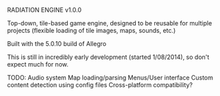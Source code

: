 RADIATION ENGINE v1.0.0

Top-down, tile-based game engine, designed to be reusable for multiple projects (flexible
loading of tile images, maps, sounds, etc.)

Built with the 5.0.10 build of Allegro

This is still in incredibly early development (started 1/08/2014), so don't expect much for now.

TODO:
Audio system
Map loading/parsing
Menus/User interface
Custom content detection using config files
Cross-platform compatibility?